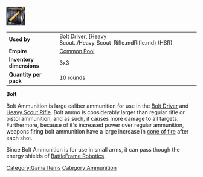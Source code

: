 ![](images/bolt.jpg "bolt.jpg")

|                          |                                                                                                      |
| ------------------------ | ---------------------------------------------------------------------------------------------------- |
| **Used by**              | [Bolt Driver](weapons/Bolt_Driver.md), [Heavy Scout../Heavy_Scout_Rifle.mdRifle.md) (HSR) |
| **Empire**               | [Common Pool](../terminology/Common_Pool.md)                                                             |
| **Inventory dimensions** | 3x3                                                                                                  |
| **Quantity per pack**    | 10 rounds                                                                                            |

**Bolt**

Bolt Ammunition is large caliber ammunition for use in the [Bolt
Driver](weapons/Bolt_Driver.md) and [Heavy Scout
Rifle](../weapons/Heavy_Scout_Rifle.md). Bolt ammo is considerably larger
than regular rifle or pistol ammunition, and as such, it causes more
damage to all targets. Furthermore, because of it's increased power over
regular ammunition, weapons firing bolt ammunition have a large increase
in [cone of fire](cone_of_fire.md) after each shot.

Since Bolt Ammunition is for use in small arms, it can pass though the
energy shields of [BattleFrame
Robotics](../vehicles/BattleFrame_Robotics.md).

[Category:Game Items](../Category:Game_Items.md)
[Category:Ammunition](../Category:Ammunition.md)
